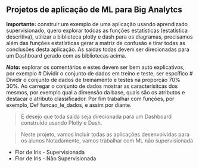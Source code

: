 ## Projetos de aplicação de ML para Big Analytcs

**Importante:**  construir um exemplo de uma aplicação usando aprendizado supervisionado, quero explorar 
todoas as funções estatísticas (estatística descritiva), utilizar a biblioteca plotly e dash para os 
diagramas, precisamos além das funções estatísticas gerar a matriz de confusão e tirar todas as conclusões 
desta aplicação. As saídas todas devem ser direcionadas para um Dashboard gerado com as bibliotecas acima.

*__Nota:__* explorar os comentários e estes devem ser bem auto explicativos, por exemplo # Dividir o conjunto 
de dados em treino e teste, ser espcífico # Dividir o conjunto de dados de treinamento e testes na proporção 
70% 30%. Ao carregar o conjunto de dados mostrar as caracterísitcas dos mesmos, por exemplo qual a 
dimensão da base, quais são os atributos e destacar o atributo classificador. 
Por fim trabalhar com funções, por exemplo, Def funcao_le_dados, e assim por diante.

>É desejo que toda saída seja direcionada para um Dashboard construído usando Plotly e Dash.

>Neste projeto, vamos incluir todas as aplicações desenvolvidas para os alunos
>Notadamente, vamos trabalhar com ML não supervisionada

- Flor de Iris - Supervisionada
- Flor de Iris - Não Supervisionada

